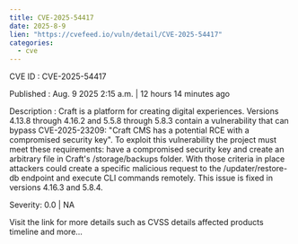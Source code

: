 ```yaml
--- 
title: CVE-2025-54417
date: 2025-8-9
lien: "https://cvefeed.io/vuln/detail/CVE-2025-54417"
categories:
  - cve
---
```


CVE ID : CVE-2025-54417

Published :  Aug. 9
2025
2:15 a.m. | 12 hours
14 minutes ago

Description : Craft is a platform for creating digital experiences. Versions 4.13.8 through 4.16.2 and 5.5.8 through 5.8.3 contain a vulnerability that can bypass CVE-2025-23209: "Craft CMS has a potential RCE with a compromised security key". To exploit this vulnerability
the project must meet these requirements: have a compromised security key and create an arbitrary file in Craft's /storage/backups folder. With those criteria in place
attackers could create a specific
malicious request to the /updater/restore-db endpoint and execute CLI commands remotely. This issue is fixed in versions 4.16.3 and 5.8.4.

Severity: 0.0 | NA

Visit the link for more details
such as CVSS details
affected products
timeline
and more...
